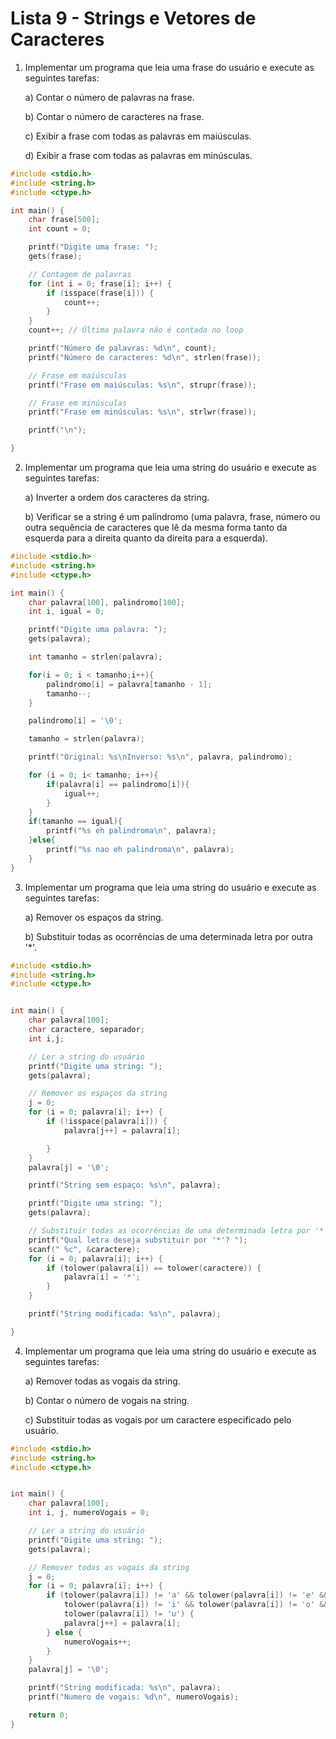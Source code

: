 # Lista 9 - Strings e Vetores de Caracteres

1. Implementar um programa que leia uma frase do usuário e execute as seguintes tarefas:

   a) Contar o número de palavras na frase.

   b) Contar o número de caracteres na frase.

   c) Exibir a frase com todas as palavras em maiúsculas.

   d) Exibir a frase com todas as palavras em minúsculas.

``` C
#include <stdio.h>
#include <string.h>
#include <ctype.h>

int main() {
    char frase[500];
    int count = 0;

    printf("Digite uma frase: ");
    gets(frase);

    // Contagem de palavras
    for (int i = 0; frase[i]; i++) {
        if (isspace(frase[i])) {
            count++;
        }
    }
    count++; // Última palavra não é contada no loop

    printf("Número de palavras: %d\n", count);
    printf("Número de caracteres: %d\n", strlen(frase));

    // Frase em maiúsculas
    printf("Frase em maiúsculas: %s\n", strupr(frase));

    // Frase em minúsculas
    printf("Frase em minúsculas: %s\n", strlwr(frase));

    printf("\n");

}

```

2. Implementar um programa que leia uma string do usuário e execute as seguintes tarefas:

   a) Inverter a ordem dos caracteres da string.

   b) Verificar se a string é um palíndromo (uma palavra, frase, número ou outra sequência de caracteres que lê da mesma forma tanto da esquerda para a direita quanto da direita para a esquerda).
   
``` C
#include <stdio.h>
#include <string.h>
#include <ctype.h>

int main() {
    char palavra[100], palindromo[100];
    int i, igual = 0;

    printf("Digite uma palavra: ");
    gets(palavra);

    int tamanho = strlen(palavra);

    for(i = 0; i < tamanho;i++){
        palindromo[i] = palavra[tamanho - 1];
        tamanho--;
    }

    palindromo[i] = '\0';

    tamanho = strlen(palavra);

    printf("Original: %s\nInverso: %s\n", palavra, palindromo);

    for (i = 0; i< tamanho; i++){
        if(palavra[i] == palindromo[i]){
            igual++;
        }
    }
    if(tamanho == igual){
        printf("%s eh palindroma\n", palavra);
    }else{
        printf("%s nao eh palindroma\n", palavra);
    }
}
```

3. Implementar um programa que leia uma string do usuário e execute as seguintes tarefas:

   a) Remover os espaços da string. 

   b) Substituir todas as ocorrências de uma determinada letra por outra '*'.

```C
#include <stdio.h>
#include <string.h>
#include <ctype.h>


int main() {
    char palavra[100];
    char caractere, separador;
    int i,j;

    // Ler a string do usuário
    printf("Digite uma string: ");
    gets(palavra);

    // Remover os espaços da string
    j = 0;
    for (i = 0; palavra[i]; i++) {
        if (!isspace(palavra[i])) {
            palavra[j++] = palavra[i];

        }
    }
    palavra[j] = '\0';

    printf("String sem espaço: %s\n", palavra);

    printf("Digite uma string: ");
    gets(palavra);

    // Substituir todas as ocorrências de uma determinada letra por '*'
    printf("Qual letra deseja substituir por '*'? ");
    scanf(" %c", &caractere);
    for (i = 0; palavra[i]; i++) {
        if (tolower(palavra[i]) == tolower(caractere)) {
            palavra[i] = '*';
        }
    }

    printf("String modificada: %s\n", palavra);

}

```

4. Implementar um programa que leia uma string do usuário e execute as seguintes tarefas:

   a) Remover todas as vogais da string.

   b) Contar o número de vogais na string.

   c) Substituir todas as vogais por um caractere especificado pelo usuário.

```C
#include <stdio.h>
#include <string.h>
#include <ctype.h>


int main() {
    char palavra[100];
    int i, j, numeroVogais = 0;

    // Ler a string do usuário
    printf("Digite uma string: ");
    gets(palavra);

    // Remover todas as vogais da string
    j = 0;
    for (i = 0; palavra[i]; i++) {
        if (tolower(palavra[i]) != 'a' && tolower(palavra[i]) != 'e' &&
            tolower(palavra[i]) != 'i' && tolower(palavra[i]) != 'o' &&
            tolower(palavra[i]) != 'u') {
            palavra[j++] = palavra[i];
        } else {
            numeroVogais++;
        }
    }
    palavra[j] = '\0';

    printf("String modificada: %s\n", palavra);
    printf("Numero de vogais: %d\n", numeroVogais);

    return 0;
}
```
